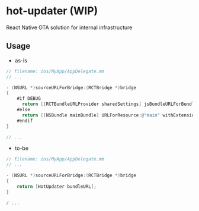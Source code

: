 # hot-updater (WIP)
React Native OTA solution for internal infrastructure

## Usage
* as-is
```objective-c
// filename: ios/MyApp/AppDelegate.mm
// ...

- (NSURL *)sourceURLForBridge:(RCTBridge *)bridge
{
    #if DEBUG
      return [[RCTBundleURLProvider sharedSettings] jsBundleURLForBundleRoot:@"index"];
    #else
      return [[NSBundle mainBundle] URLForResource:@"main" withExtension:@"jsbundle"];
    #endif
}

// ...
```

* to-be
```objective-c
// filename: ios/MyApp/AppDelegate.mm
// ...

- (NSURL *)sourceURLForBridge:(RCTBridge *)bridge
{
    return [HotUpdater bundleURL];
}

/ ...
```